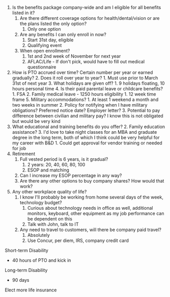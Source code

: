 1. Is the benefits package company-wide and am I eligible for all benefits listed in it?
	1. Are there different coverage options for health/dental/vision or are the plans listed the only option?
		1. Only one option
	2. Are any benefits I can only enroll in now?
		1. Start 31st day, eligible
		2. Qualifying event
	3. When open enrollment?
		1. 1st and 2nd week of November for next year
		2. AFLAC/Life - If don't pick, would have to fill out medical questionnaire
2. How is PTO accrued over time? Certain number per year or earned gradually? 
	2. Does it roll over year to year?
		1. Must use prior to March 31st of next year
	3. What holidays are given off?
		1. 9 holidays floating, 10 hours personal time
	4. Is their paid parental leave or childcare benefits?
		1. FSA
		2. Family medical leave - 1250 hours eligibility
			1. 12 week time frame
	5. Military accommodations? 
		1. At least 1 weekend a month and two weeks in summer
		2. Policy for notifying when I have military obligations? Preferred notice date? Employer letter?
		3. Potential to pay difference between civilian and military pay? I know this is not obligated but would be very kind
3. What educational and training benefits do you offer?
	2. Family education assistance?
	3. I'd love to take night classes for an MBA and graduate degree in the long term, both of which I think could be very helpful for my career with B&D
		1. Could get approval for vendor training or needed for job
4. Retirement
	1. Full vested period is 6 years, is it gradual?
		1. 2 years: 20, 40, 60, 80, 100
		2. ESOP and matching
	2. Can I increase my ESOP percentage in any way?
	3. Are there any other options to buy company shares? How would that work?
5. Any other workplace quality of life?
	1. I know I'll probably be working from home several days of the week, technology budget?
		1. Curious about technology needs in office as well, additional monitors, keyboard, other equipment as my job performance can be dependent on this
		2. Talk with John, talk to IT
	2. Any need to travel to customers, will there be company paid travel?
		1. Absolutely
		2. Use Concur, per diem, IRS, company credit card

Short-term Disability
- 40 hours of PTO and kick in

Long-term Disability
- 90 days

Elect more life insurance